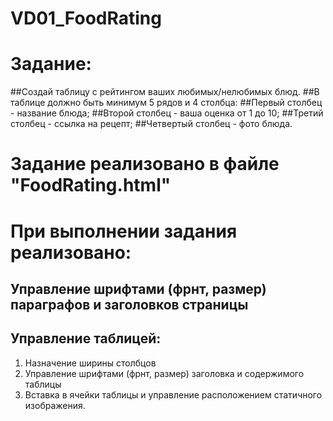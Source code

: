 # VD01_FoodRating
# Задание:
##Создай таблицу с рейтингом ваших любимых/нелюбимых блюд. 
##В таблице должно быть минимум 5 рядов и 4 столбца: 
##Первый столбец - название блюда;
##Второй столбец - ваша оценка от 1 до 10;
##Третий столбец - ссылка на рецепт;
##Четвертый столбец - фото блюда.

# Задание реализовано в файле "FoodRating.html"
# При выполнении задания реализовано:
## Управление шрифтами (фрнт, размер) параграфов и заголовков страницы
## Управление таблицей:
1. Назначение ширины столбцов
2. Управление шрифтами (фрнт, размер) заголовка и содержимого таблицы
3. Вставка в ячейки таблицы и управление расположением статичного изображения.

